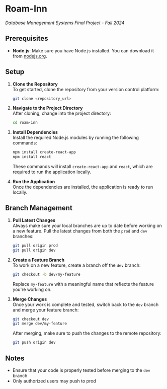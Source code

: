 # Roam-Inn

*Database Management Systems Final Project - Fall 2024*

## Prerequisites

- **Node.js**: Make sure you have Node.js installed. You can download it from [nodejs.org](https://nodejs.org).

## Setup

1. **Clone the Repository**  
   To get started, clone the repository from your version control platform:
   
   ```bash
   git clone <repository_url>
   ```

2. **Navigate to the Project Directory**  
   After cloning, change into the project directory:
   
   ```bash
   cd roam-inn
   ```

3. **Install Dependencies**  
   Install the required Node.js modules by running the following commands:
   
   ```bash
   npm install create-react-app
   npm install react
   ```
   
   These commands will install `create-react-app` and `react`, which are required to run the application locally.

4. **Run the Application**  
   Once the dependencies are installed, the application is ready to run locally.

## Branch Management

1. **Pull Latest Changes**  
   Always make sure your local branches are up to date before working on a new feature. Pull the latest changes from both the `prod` and `dev` branches:
   
   ```bash
   git pull origin prod
   git pull origin dev
   ```

2. **Create a Feature Branch**  
   To work on a new feature, create a branch off the `dev` branch:
   
   ```bash
   git checkout -b dev/my-feature
   ```
   
   Replace `my-feature` with a meaningful name that reflects the feature you're working on.

3. **Merge Changes**  
   Once your work is complete and tested, switch back to the `dev` branch and merge your feature branch:
   
   ```bash
   git checkout dev
   git merge dev/my-feature
   ```
   
   After merging, make sure to push the changes to the remote repository:
   
   ```bash
   git push origin dev
   ```

## Notes

- Ensure that your code is properly tested before merging to the `dev` branch.
- Only authorized users may push to prod